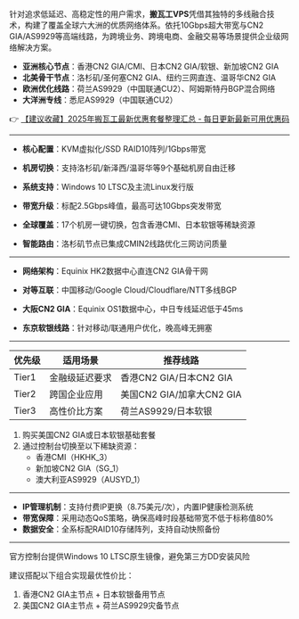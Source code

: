 
针对追求低延迟、高稳定性的用户需求，**搬瓦工VPS**凭借其独特的多线融合技术，构建了覆盖全球六大洲的优质网络体系。依托10Gbps超大带宽与CN2 GIA/AS9929等高端线路，为跨境业务、跨境电商、金融交易等场景提供企业级网络解决方案。

- **亚洲核心节点**：香港CN2 GIA/CMI、日本CN2 GIA/软银、新加坡CN2 GIA
- **北美骨干节点**：洛杉矶/圣何塞CN2 GIA、纽约三网直连、温哥华CN2 GIA
- **欧洲优化线路**：荷兰AS9929（中国联通CU2）、阿姆斯特丹BGP混合网络
- **大洋洲专线**：悉尼AS9929（中国联通CU2）

👉 [【建议收藏】2025年搬瓦工最新优惠套餐整理汇总 - 每日更新最新可用优惠码](https://bit.ly/banwagon)

---

- **核心配置**：KVM虚拟化/SSD RAID10阵列/1Gbps带宽
- **机房切换**：支持洛杉矶/新泽西/温哥华等9个基础机房自由迁移
- **系统支持**：Windows 10 LTSC及主流Linux发行版

- **带宽升级**：标配2.5Gbps峰值，最高可达10Gbps突发带宽
- **全球覆盖**：17个机房一键切换，包含香港CMI、日本软银等稀缺资源
- **智能路由**：洛杉矶节点已集成CMIN2线路优化三网访问质量

---

- **网络架构**：Equinix HK2数据中心直连CN2 GIA骨干网
- **对等互联**：中国移动/Google Cloud/Cloudflare/NTT多线BGP

- **大阪CN2 GIA**：Equinix OS1数据中心，中日专线延迟低于45ms
- **东京软银线路**：针对移动/联通用户优化，晚高峰无拥塞

---

| 优先级 | 适用场景              | 推荐线路                          |
|--------|-----------------------|-----------------------------------|
| Tier1  | 金融级延迟要求        | 香港CN2 GIA/日本CN2 GIA           |
| Tier2  | 跨国企业应用          | 美国CN2 GIA/加拿大CN2 GIA         |
| Tier3  | 高性价比方案          | 荷兰AS9929/日本软银               |

1. 购买美国CN2 GIA或日本软银基础套餐
2. 通过控制台切换至以下稀缺资源：
   - 香港CMI（HKHK_3）
   - 新加坡CN2 GIA（SG_1）
   - 澳大利亚AS9929（AUSYD_1）

---

- **IP管理机制**：支持付费IP更换（8.75美元/次），内置IP健康检测系统
- **带宽保障**：采用动态QoS策略，确保高峰时段基础带宽不低于标称值80%
- **数据安全**：全系标配RAID10存储阵列，支持自动快照备份

---

官方控制台提供Windows 10 LTSC原生镜像，避免第三方DD安装风险

建议搭配以下组合实现最优性价比：
1. 香港CN2 GIA主节点 + 日本软银备用节点
2. 美国CN2 GIA主节点 + 荷兰AS9929灾备节点
